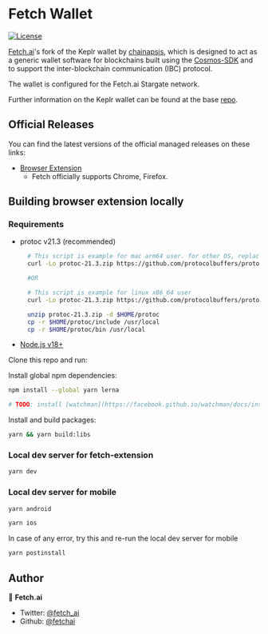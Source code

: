 # Fetch Wallet

[![License](https://img.shields.io/badge/License-Apache%202.0-blue.svg)](https://opensource.org/licenses/Apache-2.0)

[Fetch.ai](https://fetch.ai)'s fork of the Keplr wallet by [chainapsis](https://github.com/chainapsis), which is designed to act as a generic wallet software for blockchains built using the [Cosmos-SDK](https://github.com/cosmos/cosmos-sdk) and to support the inter-blockchain communication (IBC) protocol.

The wallet is configured for the Fetch.ai Stargate network. 

Further information on the Keplr wallet can be found at the base [repo](https://github.com/chainapsis/keplr-extension).  

## Official Releases

You can find the latest versions of the official managed releases on these links:

- [Browser Extension](https://chrome.google.com/webstore/detail/fetch-wallet/ellkdbaphhldpeajbepobaecooaoafpg)
    - Fetch officially supports Chrome, Firefox.

## Building browser extension locally

### Requirements

- protoc v21.3 (recommended)

  ```sh
    # This script is example for mac arm64 user. for other OS, replace URL(starts with https://..) to be matched with your OS from https://github.com/protocolbuffers/protobuf/releases/tag/v21.3
    curl -Lo protoc-21.3.zip https://github.com/protocolbuffers/protobuf/releases/download/v21.3/protoc-21.3-osx-aarch_64.zip 
  
    #OR
  
    # This script is example for linux x86_64 user
    curl -Lo protoc-21.3.zip https://github.com/protocolbuffers/protobuf/releases/download/v21.3/protoc-21.3-linux-x86_64.zip
  
    unzip protoc-21.3.zip -d $HOME/protoc
    cp -r $HOME/protoc/include /usr/local
    cp -r $HOME/protoc/bin /usr/local
  ```

- [Node.js v18+](https://nodejs.org/)

Clone this repo and run:

Install global npm dependencies:

```bash
npm install --global yarn lerna

# TODO: install [watchman](https://facebook.github.io/watchman/docs/install.html)
```

Install and build packages:

```bash
yarn && yarn build:libs
```

### Local dev server for fetch-extension

```bash
yarn dev
```

### Local dev server for mobile

```bash
yarn android
```

```bash
yarn ios
```

In case of any error, try this and re-run the local dev server for mobile

```bash
yarn postinstall
```

## Author

👤 **Fetch.ai**

* Twitter: [@fetch_ai](https://twitter.com/Fetch_ai)
* Github: [@fetchai](https://github.com/fetchai)

